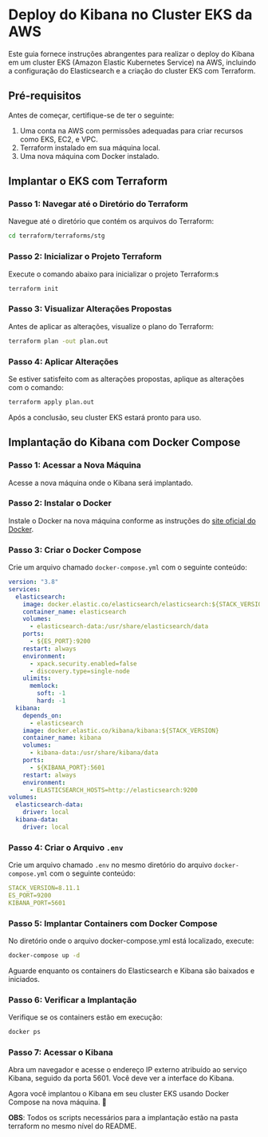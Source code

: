# Deploy do Kibana no Cluster EKS da AWS

Este guia fornece instruções abrangentes para realizar o deploy do Kibana em um cluster EKS (Amazon Elastic Kubernetes Service) na AWS, incluindo a configuração do Elasticsearch e a criação do cluster EKS com Terraform.

## Pré-requisitos

Antes de começar, certifique-se de ter o seguinte:

1. Uma conta na AWS com permissões adequadas para criar recursos como EKS, EC2, e VPC.
2. Terraform instalado em sua máquina local.
3. Uma nova máquina com Docker instalado.

## Implantar o EKS com Terraform

### Passo 1: Navegar até o Diretório do Terraform

Navegue até o diretório que contém os arquivos do Terraform:

```bash
cd terraform/terraforms/stg
```

### Passo 2: Inicializar o Projeto Terraform

Execute o comando abaixo para inicializar o projeto Terraform:s

```bash
terraform init
```

### Passo 3: Visualizar Alterações Propostas

Antes de aplicar as alterações, visualize o plano do Terraform:

```bash
terraform plan -out plan.out
```

### Passo 4: Aplicar Alterações

Se estiver satisfeito com as alterações propostas, aplique as alterações com o comando:

```bash
terraform apply plan.out
```

Após a conclusão, seu cluster EKS estará pronto para uso.

## Implantação do Kibana com Docker Compose

### Passo 1: Acessar a Nova Máquina

Acesse a nova máquina onde o Kibana será implantado.

### Passo 2: Instalar o Docker

Instale o Docker na nova máquina conforme as instruções do [site oficial do Docker](https://docs.docker.com/get-docker/).

### Passo 3: Criar o Docker Compose

Crie um arquivo chamado `docker-compose.yml` com o seguinte conteúdo:

```yaml
version: "3.8"
services:
  elasticsearch:
    image: docker.elastic.co/elasticsearch/elasticsearch:${STACK_VERSION}
    container_name: elasticsearch
    volumes:
      - elasticsearch-data:/usr/share/elasticsearch/data
    ports:
      - ${ES_PORT}:9200
    restart: always
    environment:
      - xpack.security.enabled=false
      - discovery.type=single-node
    ulimits:
      memlock:
        soft: -1
        hard: -1
  kibana:
    depends_on:
      - elasticsearch
    image: docker.elastic.co/kibana/kibana:${STACK_VERSION}
    container_name: kibana
    volumes:
      - kibana-data:/usr/share/kibana/data
    ports:
      - ${KIBANA_PORT}:5601
    restart: always
    environment:
      - ELASTICSEARCH_HOSTS=http://elasticsearch:9200
volumes:
  elasticsearch-data:
    driver: local
  kibana-data:
    driver: local
```

### Passo 4: Criar o Arquivo `.env`

Crie um arquivo chamado `.env` no mesmo diretório do arquivo `docker-compose.yml` com o seguinte conteúdo:

```yaml
STACK_VERSION=8.11.1
ES_PORT=9200
KIBANA_PORT=5601
```

### Passo 5: Implantar Containers com Docker Compose

No diretório onde o arquivo docker-compose.yml está localizado, execute:

```bash
docker-compose up -d
```

Aguarde enquanto os containers do Elasticsearch e Kibana são baixados e iniciados.

### Passo 6: Verificar a Implantação

Verifique se os containers estão em execução:

```bash
docker ps
```

### Passo 7: Acessar o Kibana

Abra um navegador e acesse o endereço IP externo atribuído ao serviço Kibana, seguido da porta 5601. Você deve ver a interface do Kibana.

Agora você implantou o Kibana em seu cluster EKS usando Docker Compose na nova máquina. 🎉

**OBS**: Todos os scripts necessários para a implantação estão na pasta terraform no mesmo nível do README.
